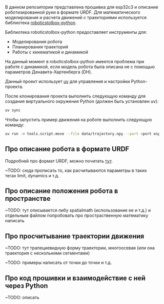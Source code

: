 В данном репозитории представлена прошивка для esp32c3 и описание роботизированной руки в формате URDF.  Для математического моделирования и расчета движений с траекториями используется библиотека [roboticstolbox-python](https://github.com/petercorke/robotics-toolbox-python).

Библиотека roboticstolbox-python предоставляет инструменты для:
- Моделирования робота
- Планирования траекторий
- Работы с кинематикой и динамикой

На данный момент в roboticstolbox-python имеется проблема при работе с динамикой, если модель робота была описана не с помощью параметров Денавита-Хартенберга (DH).

Данный проект использует [uv](https://docs.astral.sh/uv/) для управления и настройки Python-проекта.

После клонирования проекта выполнить следующую команду для создания виртуального окружения Python (должен быть установлен uv):

```bash
uv sync
```

Чтобы запустить пример движения на роботе выполнить следующую команду:

```bash
uv run -m tools.script.move --file data/trajectory.npy --port <port esp32c3> --baudrate 115200
```

## Про описание робота в формате URDF

Подробней про формат URDF, можно почитать [тут](docs/urdf.pdf).

~TODO: сюда прописать то, как расчитываются параметры в таких тегах limit, dynamics и т.д.

## Про описание положения робота в пространстве

~TODO: тут описывается либу spatialmath (использование ее и т.д.) и отдельным файлом попробовать про простраственную математику написать

## Про просчитывание траектории движения

~TODO: тут трапециевидную форму траектории, многоосевая (или она траектория с несколькими сегментами)

~TODO: примеры написать от точки до точки и т.д.

## Про код прошивки и взаимодействие с ней через Python

~TODO: описать 